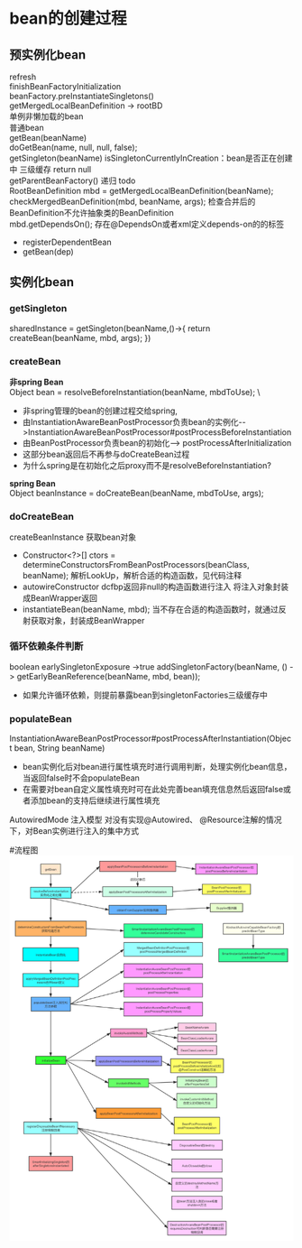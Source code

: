 # bean的创建过程

## 预实例化bean
refresh\
finishBeanFactoryInitialization\
beanFactory.preInstantiateSingletons()\
getMergedLocalBeanDefinition -> rootBD\
单例非懒加载的bean\
普通bean\
getBean(beanName)\
doGetBean(name, null, null, false);\
getSingleton(beanName)   isSingletonCurrentlyInCreation：bean是否正在创建中 三级缓存 return null\
getParentBeanFactory()  递归 todo\
RootBeanDefinition mbd = getMergedLocalBeanDefinition(beanName);\
checkMergedBeanDefinition(mbd, beanName, args); 检查合并后的BeanDefinition不允许抽象类的BeanDefinition\
mbd.getDependsOn(); 存在@DependsOn或者xml定义depends-on的的标签
- registerDependentBean
- getBean(dep)
## 实例化bean
### getSingleton
sharedInstance = getSingleton(beanName,()->{
    return createBean(beanName, mbd, args);
})
### createBean
**非spring Bean**\
Object bean = resolveBeforeInstantiation(beanName, mbdToUse); \
- 非spring管理的bean的创建过程交给spring,
- 由InstantiationAwareBeanPostProcessor负责bean的实例化-->InstantiationAwareBeanPostProcessor#postProcessBeforeInstantiation
- 由BeanPostProcessor负责bean的初始化--> postProcessAfterInitialization
- 这部分bean返回后不再参与doCreateBean过程
- 为什么spring是在初始化之后proxy而不是resolveBeforeInstantiation?
 
**spring Bean**\
Object beanInstance = doCreateBean(beanName, mbdToUse, args);

### doCreateBean
createBeanInstance 获取bean对象
- Constructor<?>[] ctors = determineConstructorsFromBeanPostProcessors(beanClass, beanName); 解析LookUp，解析合适的构造函数，见代码注释
- autowireConstructor dcfbp返回非null的构造函数进行注入 将注入对象封装成BeanWrapper返回
- instantiateBean(beanName, mbd); 当不存在合适的构造函数时，就通过反射获取对象，封装成BeanWrapper

### 循环依赖条件判断
boolean earlySingletonExposure  ->true  addSingletonFactory(beanName, () -> getEarlyBeanReference(beanName, mbd, bean));
- 如果允许循环依赖，则提前暴露bean到singletonFactories三级缓存中

### populateBean
InstantiationAwareBeanPostProcessor#postProcessAfterInstantiation(Object bean, String beanName)
- bean实例化后对bean进行属性填充时进行调用判断，处理实例化bean信息，当返回false时不会populateBean
- 在需要对bean自定义属性填充时可在此处完善bean填充信息然后返回false或者添加bean的支持后继续进行属性填充

AutowiredMode 注入模型
对没有实现@Autowired、 @Resource注解的情况下，对Bean实例进行注入的集中方式




#流程图
![图片](../总结/image/getBean.png)
